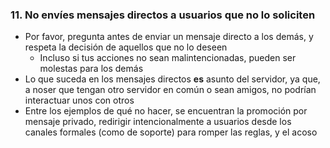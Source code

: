 ### 11. No envíes mensajes directos a usuarios que no lo soliciten

- Por favor, pregunta antes de enviar un mensaje directo a los demás, y respeta la decisión de aquellos que no lo deseen
    - Incluso si tus acciones no sean malintencionadas, pueden ser molestas para los demás
- Lo que suceda en los mensajes directos **es** asunto del servidor, ya que, a noser que tengan otro servidor en común o sean amigos, no podrían interactuar unos con otros
- Entre los ejemplos de qué no hacer, se encuentran la promoción por mensaje privado, redirigir intencionalmente a usuarios desde los canales formales (como de soporte) para romper las reglas, y el acoso
